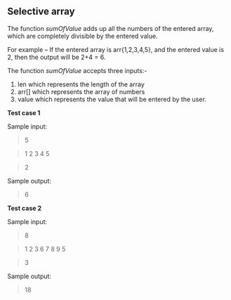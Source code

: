## Selective array ##

The function *sumOfValue* adds up all the numbers of the entered array, which are completely divisible by the entered value.

For example – If the entered array is arr{1,2,3,4,5}, and the entered value is 2, then the output will be 2+4 = 6.

The function *sumOfValue* accepts three inputs:-
1. len which represents the length of the array
2. arr[] which represents the array of numbers
3. value which represents the value that will be entered by the user.

**Test case 1**

Sample input:

> 5

> 1 2 3 4 5

> 2

Sample output:

> 6

**Test case 2**

Sample input:

> 8

> 1 2 3 6 7 8 9 5

> 3

Sample output:

> 18
